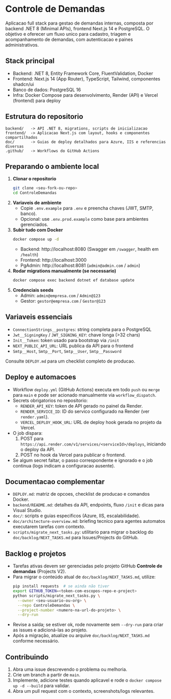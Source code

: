 # Controle de Demandas

Aplicacao full stack para gestao de demandas internas, composta por backend .NET 8 (Minimal APIs), frontend Next.js 14 e PostgreSQL. O objetivo e oferecer um fluxo unico para cadastro, triagem e acompanhamento de demandas, com autenticacao e paines administrativos.

## Stack principal
- Backend: .NET 8, Entity Framework Core, FluentValidation, Docker
- Frontend: Next.js 14 (App Router), TypeScript, Tailwind, componentes shadcn/ui
- Banco de dados: PostgreSQL 16
- Infra: Docker Compose para desenvolvimento, Render (API) e Vercel (frontend) para deploy

## Estrutura do repositorio
```
backend/   -> API .NET 8, migrations, scripts de inicializacao
frontend/  -> Aplicacao Next.js com layout, hooks e componentes compartilhados
doc/       -> Guias de deploy detalhados para Azure, IIS e referencias diversas
.github/   -> Workflows do GitHub Actions
```

## Preparando o ambiente local
1. **Clonar o repositorio**
   ```bash
   git clone <seu-fork-ou-repo>
   cd ControleDemandas
   ```
2. **Variaveis de ambiente**
   - Copie `.env.example` para `.env` e preencha chaves (JWT, SMTP, banco).
   - Opcional: use `.env.prod.example` como base para ambientes gerenciados.
3. **Subir tudo com Docker**
   ```bash
   docker compose up -d
   ```
   - Backend: http://localhost:8080 (Swagger em `/swagger`, health em `/health`)
   - Frontend: http://localhost:3000
   - PgAdmin: http://localhost:8081 (`admin@admin.com` / `admin`)
4. **Rodar migrations manualmente (se necessario)**
   ```bash
   docker compose exec backend dotnet ef database update
   ```
5. **Credenciais seeds**
   - Admin: `admin@empresa.com` / `Admin@123`
   - Gestor: `gestor@empresa.com` / `Gestor@123`

## Variaveis essenciais
- `ConnectionStrings__postgres`: string completa para o PostgreSQL
- `Jwt__SigningKey` / `JWT_SIGNING_KEY`: chave longa (>32 chars)
- `Init__Token`: token usado para bootstrap via `/init`
- `NEXT_PUBLIC_API_URL`: URL publica da API para o frontend
- `Smtp__Host`, `Smtp__Port`, `Smtp__User`, `Smtp__Password`

Consulte `DEPLOY.md` para um checklist completo de producao.

## Deploy e automacoes
- Workflow `deploy.yml` (GitHub Actions) executa em todo `push` ou `merge` para `main` e pode ser acionado manualmente via `workflow_dispatch`.
- Secrets obrigatorios no repositorio:
  - `RENDER_API_KEY`: token de API gerado no painel da Render.
  - `RENDER_SERVICE_ID`: ID do servico configurado na Render (ver `render.yaml`).
  - `VERCEL_DEPLOY_HOOK_URL`: URL de deploy hook gerada no projeto da Vercel.
- O job dispara:
  1. POST para `https://api.render.com/v1/services/<serviceId>/deploys`, iniciando o deploy da API.
  2. POST no hook da Vercel para publicar o frontend.
- Se algum secret faltar, o passo correspondente e ignorado e o job continua (logs indicam a configuracao ausente).

## Documentacao complementar
- `DEPLOY.md`: matriz de opcoes, checklist de producao e comandos Docker.
- `backend/README.md`: detalhes da API, endpoints, fluxo `/init` e dicas para Visual Studio.
- `doc/`: scripts e guias especificos (Azure, IIS, escalabilidade).
- `doc/architecture-overview.md`: briefing tecnico para agentes automatos executarem tarefas com contexto.
- `scripts/migrate_next_tasks.py`: utilitario para migrar o backlog do `doc/backlog/NEXT_TASKS.md` para Issues/Projects do GitHub.

## Backlog e projetos
- Tarefas ativas devem ser gerenciadas pelo projeto GitHub **Controle de demandas** (Projects V2).
- Para migrar o conteúdo atual de `doc/backlog/NEXT_TASKS.md`, utilize:
  ```bash
  pip install requests  # se ainda não tiver
  export GITHUB_TOKEN=<token-com-escopos-repo-e-project>
  python scripts/migrate_next_tasks.py \
    --owner <seu-usuario-ou-org> \
    --repo ControleDemandas \
    --project-number <numero-na-url-do-projeto> \
    --dry-run
  ```
- Revise a saída; se estiver ok, rode novamente sem `--dry-run` para criar as issues e adicioná-las ao projeto.
- Após a migração, atualize ou arquive `doc/backlog/NEXT_TASKS.md` conforme necessário.

## Contribuindo
1. Abra uma issue descrevendo o problema ou melhoria.
2. Crie um branch a partir de `main`.
3. Implemente, adicione testes quando aplicavel e rode o `docker compose up -d --build` para validar.
4. Abra um pull request com o contexto, screenshots/logs relevantes.
